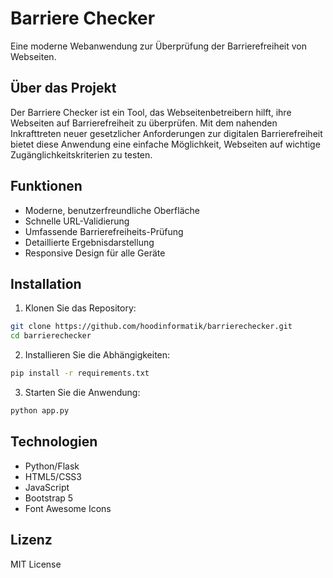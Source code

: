 # Barriere Checker

Eine moderne Webanwendung zur Überprüfung der Barrierefreiheit von Webseiten.

## Über das Projekt

Der Barriere Checker ist ein Tool, das Webseitenbetreibern hilft, ihre Webseiten auf Barrierefreiheit zu überprüfen. Mit dem nahenden Inkrafttreten neuer gesetzlicher Anforderungen zur digitalen Barrierefreiheit bietet diese Anwendung eine einfache Möglichkeit, Webseiten auf wichtige Zugänglichkeitskriterien zu testen.

## Funktionen

- Moderne, benutzerfreundliche Oberfläche
- Schnelle URL-Validierung
- Umfassende Barrierefreiheits-Prüfung
- Detaillierte Ergebnisdarstellung
- Responsive Design für alle Geräte

## Installation

1. Klonen Sie das Repository:
```bash
git clone https://github.com/hoodinformatik/barrierechecker.git
cd barrierechecker
```

2. Installieren Sie die Abhängigkeiten:
```bash
pip install -r requirements.txt
```

3. Starten Sie die Anwendung:
```bash
python app.py
```

## Technologien

- Python/Flask
- HTML5/CSS3
- JavaScript
- Bootstrap 5
- Font Awesome Icons

## Lizenz

MIT License